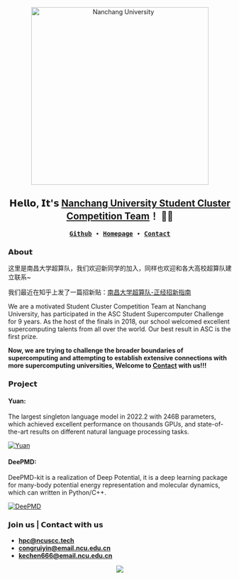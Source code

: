 <p align="center">
    <img alt="Nanchang University" src="https://cdnjson.com/images/2023/04/14/NanchangUniversity.md.png" height="400">
</p>

<h2 align="center"> 𝗛𝗲𝗹𝗹𝗼, 𝗜𝘁'𝘀 <a href="https://ncuscc.github.io/">Nanchang University Student Cluster Competition Team</a>！ 👨‍💻 </h2>

<p align="center">
  <samp>
    <a href="https://github.com/NCUSCC"><b>Github</b></a> ∙ 
    <a href="https://ncuscc.github.io/"><b>Homepage</b></a> ∙
      <a href="https://ncuscc.github.io/Contact"><b>Contact</b></a> 
  </samp>
</p>

### 𝗔𝗯𝗼𝘂𝘁

这里是南昌大学超算队，我们欢迎新同学的加入，同样也欢迎和各大高校超算队建立联系~

我们最近在知乎上发了一篇招新贴：[南昌大学超算队-正经招新指南](https://zhuanlan.zhihu.com/p/628849152)

We are a motivated Student Cluster Competition Team at Nanchang University, has participated in the ASC Student Supercomputer Challenge for 9 years. As the host of the finals in 2018, our school welcomed excellent supercomputing talents from all over the world. Our best result in ASC is the first prize.

**Now, we are trying to challenge the broader boundaries of supercomputing and attempting to establish extensive connections with more supercomputing universities, Welcome to [Contact](https://ncuscc.github.io/Contact) with us!!!**


### 𝗣𝗿𝗼𝗷𝗲𝗰𝘁

#### Yuan:

The largest singleton language model in 2022.2 with 246B parameters, which achieved excellent performance on thousands GPUs, and state-of-the-art results on different natural language processing tasks.

[![Yuan](https://github-readme-stats.vercel.app/api/pin?username=NCUSCC&repo=ASC22-Yuan&theme=radical)](https://github.com/NCUSCC/ASC22-Yuan)

#### DeePMD:

DeePMD-kit is a realization of Deep Potential, it is a deep learning package for many-body potential energy representation and molecular dynamics, which can written in Python/C++.

[![DeePMD](https://github-readme-stats.vercel.app/api/pin?username=NCUSCC&repo=ASC22-DeePMD&theme=radical)](https://github.com/NCUSCC/ASC22-DeePMD)

### 𝗝𝗼𝗶𝗻 𝘂𝘀 | 𝗖𝗼𝗻𝘁𝗮𝗰𝘁 𝘄𝗶𝘁𝗵 𝘂𝘀

- [**hpc@ncuscc.tech**](mailto:hpc@ncuscc.tech)
- [**congruiyin@email.ncu.edu.cn**](mailto:congruiyin@email.ncu.edu.cn)
- [**kechen666@email.ncu.edu.cn**](mailto:kechen666@email.ncu.edu.cn)

<div align=center><img src="https://github-production-user-asset-6210df.s3.amazonaws.com/88324880/238270227-a13ca42b-9eb0-4111-9cc3-3870cd149600.png"></div>
